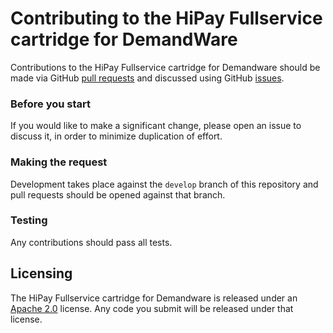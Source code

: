 # Contributing to the HiPay Fullservice cartridge for DemandWare

Contributions to the HiPay Fullservice cartridge for Demandware should be made via GitHub [pull
requests][pull-requests] and discussed using
GitHub [issues][issues].

### Before you start

If you would like to make a significant change, please open
an issue to discuss it, in order to minimize duplication of effort.

### Making the request

Development takes place against the `develop` branch of this repository and pull
requests should be opened against that branch.

### Testing

Any contributions should pass all tests.

## Licensing

The HiPay Fullservice cartridge for Demandware is released under an [Apache
2.0][project-license] license. Any code you submit will be
released under that license.

[project-license]: LICENSE.md

[pull-requests]: https://github.com/hipay/hipay-fullservice-sdk-demandware/pulls
[issues]: https://github.com/hipay/hipay-fullservice-sdk-demandware/issues